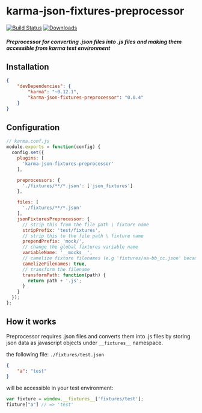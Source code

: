 karma-json-fixtures-preprocessor
================================

[![Build Status](https://travis-ci.org/dmitriiabramov/karma-json-fixtures-preprocessor.svg)](https://travis-ci.org/dmitriiabramov/karma-json-fixtures-preprocessor)
[![Downloads](https://img.shields.io/npm/dm/karma-json-fixtures-preprocessor.svg?style=flat-square)](https://www.npmjs.com/package/karma-json-fixtures-preprocessor)

##### Preprocessor for converting .json files into .js files and making them accessible from karma test environment

## Installation
```json
{
    "devDependencies": {
        "karma": "~0.12.1",
        "karma-json-fixtures-preprocessor": "0.0.4"
    }
}
```

## Configuration
```js
// karma.conf.js
module.exports = function(config) {
  config.set({
    plugins: [
      'karma-json-fixtures-preprocessor'
    ],

    preprocessors: {
      './fixtures/**/*.json': ['json_fixtures']
    },

    files: [
      './fixtures/**/*.json'
    ],
    jsonFixturesPreprocessor: {
      // strip this from the file path \ fixture name
      stripPrefix: 'test/fixtures',
      // strip this to the file path \ fixture name
      prependPrefix: 'mock/',
      // change the global fixtures variable name
      variableName: '__mocks__',
      // camelize fixture filenames (e.g 'fixtures/aa-bb_cc.json' becames __fixtures__['fixtures/aaBbCc'])
      camelizeFilenames: true,
      // transform the filename
      transformPath: function(path) {
        return path + '.js';
      }
    }
  });
};
```

## How it works

Preprocessor requires .json files and converts them into .js files by storing json data as javascript objects under `__fixtures__` namespace.

the following file:
`./fixtures/test.json`
```json
{
    "a": "test"
}
```
will be accessible in your test environment:
```js
var fixture = window.__fixtures__['fixtures/test'];
fixture["a"] // => 'test'
```
